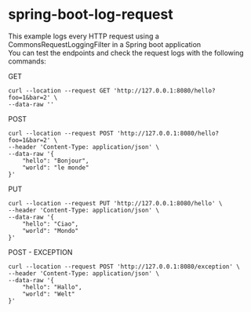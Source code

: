 # spring-boot-log-request

This example logs every HTTP request using a CommonsRequestLoggingFilter in a Spring boot application
<br>
You can test the endpoints and check the request logs with the following commands:

GET
```
curl --location --request GET 'http://127.0.0.1:8080/hello?foo=1&bar=2' \
--data-raw ''
```

POST
```
curl --location --request POST 'http://127.0.0.1:8080/hello?foo=1&bar=2' \
--header 'Content-Type: application/json' \
--data-raw '{
    "hello": "Bonjour",
    "world": "le monde"
}'
```
PUT
```
curl --location --request PUT 'http://127.0.0.1:8080/hello' \
--header 'Content-Type: application/json' \
--data-raw '{
    "hello": "Ciao",
    "world": "Mondo"
}'
```
POST - EXCEPTION
```
curl --location --request POST 'http://127.0.0.1:8080/exception' \
--header 'Content-Type: application/json' \
--data-raw '{
    "hello": "Hallo",
    "world": "Welt"
}'
```




